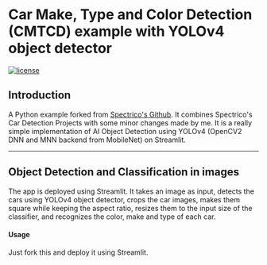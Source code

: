 # Car Make, Type and Color Detection (CMTCD) example with YOLOv4 object detector

[![license](https://img.shields.io/github/license/mashape/apistatus.svg)](LICENSE)

## Introduction

A Python example forked from [Spectrico's Github](https://github.com/spectrico). It combines Spectrico's Car Detection Projects with some minor changes made by me. It is a really simple implementation of AI Object Detection using YOLOv4 (OpenCV2 DNN and MNN backend from MobileNet) on Streamlit.

---
## Object Detection and Classification in images
The app is deployed using Streamlit. It takes an image as input, detects the cars using YOLOv4 object detector, crops the car images, makes them square while keeping the aspect ratio, resizes them to the input size of the classifier, and recognizes the color, make and type of each car.

#### Usage
Just fork this and deploy it using Streamlit.
